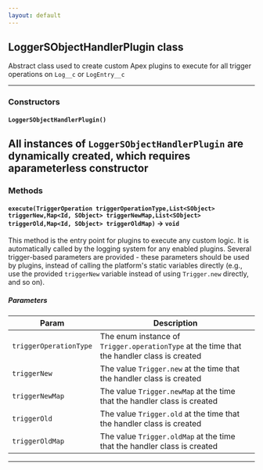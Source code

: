 ```yaml
---
layout: default
---
```


## LoggerSObjectHandlerPlugin class

Abstract class used to create custom Apex plugins to execute for all trigger operations on `Log__c` or `LogEntry__c`

---

### Constructors

#### `LoggerSObjectHandlerPlugin()`

## All instances of `LoggerSObjectHandlerPlugin` are dynamically created, which requires aparameterless constructor

### Methods

#### `execute(TriggerOperation triggerOperationType,List<SObject> triggerNew,Map<Id, SObject> triggerNewMap,List<SObject> triggerOld,Map<Id, SObject> triggerOldMap)` → `void`

This method is the entry point for plugins to execute any custom logic. It is automatically called by the logging system for any enabled plugins. Several trigger-based parameters are provided - these parameters should be used by plugins, instead of calling the platform's static variables directly (e.g., use the provided `triggerNew` variable instead of using `Trigger.new` directly, and so on).

##### Parameters

| Param                  | Description                                                                                |
| ---------------------- | ------------------------------------------------------------------------------------------ |
| `triggerOperationType` | The enum instance of `Trigger.operationType` at the time that the handler class is created |
| `triggerNew`           | The value `Trigger.new` at the time that the handler class is created                      |
| `triggerNewMap`        | The value `Trigger.newMap` at the time that the handler class is created                   |
| `triggerOld`           | The value `Trigger.old` at the time that the handler class is created                      |
| `triggerOldMap`        | The value `Trigger.oldMap` at the time that the handler class is created                   |

---
